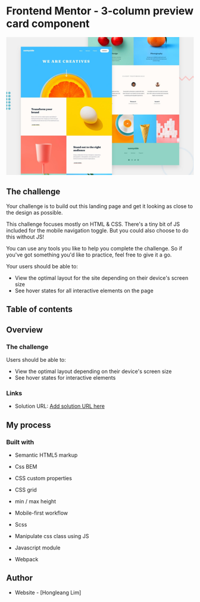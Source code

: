 # Frontend Mentor - 3-column preview card component
![Design preview for the Profile card component coding challenge](./design/desktop-preview.jpg)

## The challenge

Your challenge is to build out this landing page and get it looking as close to the design as possible.

This challenge focuses mostly on HTML & CSS. There's a tiny bit of JS included for the mobile navigation toggle. But you could also choose to do this without JS!

You can use any tools you like to help you complete the challenge. So if you've got something you'd like to practice, feel free to give it a go.

Your users should be able to:

- View the optimal layout for the site depending on their device's screen size
- See hover states for all interactive elements on the page



## Table of contents

## Overview

### The challenge

Users should be able to:

- View the optimal layout depending on their device's screen size
- See hover states for interactive elements



### Links

- Solution URL: [Add solution URL here](https://hongleang.github.io/frontendchallenge-landing-page/)

## My process

### Built with

- Semantic HTML5 markup
- Css BEM
- CSS custom properties
- CSS grid
- min / max height
- Mobile-first workflow
- Scss

- Manipulate css class using JS
- Javascript module
- Webpack

## Author

- Website - [Hongleang Lim]

